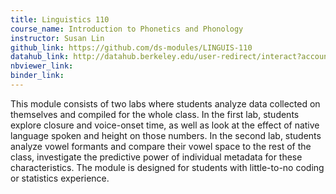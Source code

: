 ```yaml
---
title: Linguistics 110
course_name: Introduction to Phonetics and Phonology
instructor: Susan Lin
github_link: https://github.com/ds-modules/LINGUIS-110
datahub_link: http://datahub.berkeley.edu/user-redirect/interact?account=ds-modules&repo=LINGUIS-110&branch=master&path=
nbviewer_link:
binder_link:
---
```

This module consists of two labs where students analyze data collected on themselves and compiled for the whole class. In the first lab, students explore closure and voice-onset time, as well as look at the effect of native language spoken and height on those numbers.  In the second lab, students analyze vowel formants and compare their vowel space to the rest of the class, investigate the predictive power of individual metadata for these characteristics. The module is designed for students with little-to-no coding or statistics experience.
